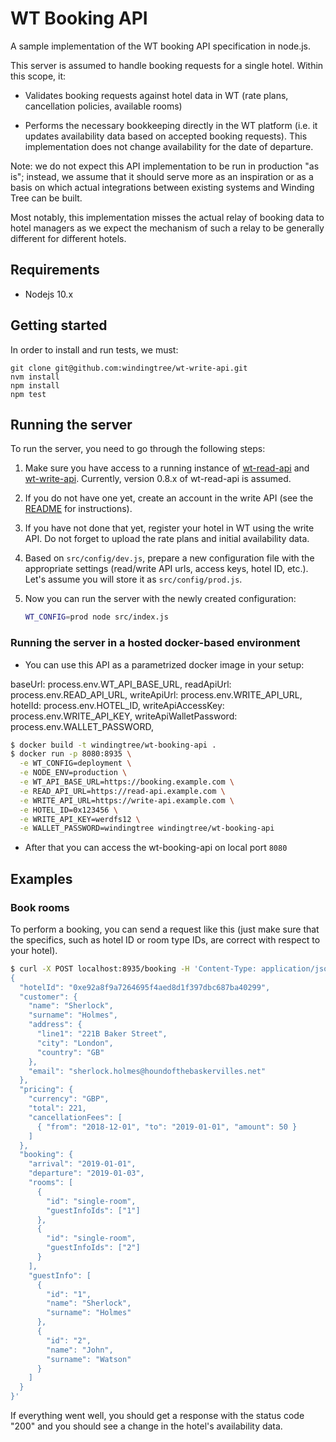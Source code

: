 # WT Booking API

A sample implementation of the WT booking API specification in node.js.

This server is assumed to handle booking requests for a single
hotel. Within this scope, it:

- Validates booking requests against hotel data in WT (rate plans,
  cancellation policies, available rooms)

- Performs the necessary bookkeeping directly in the WT platform
  (i.e. it updates availability data based on accepted booking
  requests). This implementation does not change availability
  for the date of departure.

Note: we do not expect this API implementation to be run in
production "as is"; instead, we assume that it should serve more
as an inspiration or as a basis on which actual integrations
between existing systems and Winding Tree can be built.

Most notably, this implementation misses the actual relay of
booking data to hotel managers as we expect the mechanism of
such a relay to be generally different for different hotels. 

## Requirements
- Nodejs 10.x

## Getting started
In order to install and run tests, we must:
```
git clone git@github.com:windingtree/wt-write-api.git
nvm install
npm install
npm test
```

## Running the server

To run the server, you need to go through the following steps:

1. Make sure you have access to a running instance of [wt-read-api](https://github.com/windingtree/wt-read-api) and
   [wt-write-api](https://github.com/windingtree/wt-write-api).
   Currently, version 0.8.x of wt-read-api is assumed.
2. If you do not have one yet, create an account in the write API
   (see the [README](https://github.com/windingtree/wt-write-api) for instructions).
3. If you have not done that yet, register your hotel in WT
   using the write API. Do not forget to upload the rate plans and
   initial availability data.
4. Based on `src/config/dev.js`, prepare a new configuration
   file with the appropriate settings (read/write
   API urls, access keys, hotel ID, etc.). Let's assume you will
   store it as `src/config/prod.js`.
5. Now you can run the server with the newly created
   configuration:

   ```sh
   WT_CONFIG=prod node src/index.js
   ```

### Running the server in a hosted docker-based environment

- You can use this API as a parametrized docker image in your setup:

baseUrl: process.env.WT_API_BASE_URL,
    readApiUrl: process.env.READ_API_URL,
    writeApiUrl: process.env.WRITE_API_URL,
    hotelId: process.env.HOTEL_ID,
    writeApiAccessKey: process.env.WRITE_API_KEY,
    writeApiWalletPassword: process.env.WALLET_PASSWORD,


```sh
$ docker build -t windingtree/wt-booking-api .
$ docker run -p 8080:8935 \
  -e WT_CONFIG=deployment \
  -e NODE_ENV=production \
  -e WT_API_BASE_URL=https://booking.example.com \
  -e READ_API_URL=https://read-api.example.com \
  -e WRITE_API_URL=https://write-api.example.com \
  -e HOTEL_ID=0x123456 \
  -e WRITE_API_KEY=werdfs12 \
  -e WALLET_PASSWORD=windingtree windingtree/wt-booking-api
```
- After that you can access the wt-booking-api on local port `8080`

## Examples

### Book rooms

To perform a booking, you can send a request like this (just
make sure that the specifics, such as hotel ID or room type IDs,
are correct with respect to your hotel).

```sh
$ curl -X POST localhost:8935/booking -H 'Content-Type: application/json' --data '
{
  "hotelId": "0xe92a8f9a7264695f4aed8d1f397dbc687ba40299",
  "customer": {
    "name": "Sherlock",
    "surname": "Holmes",
    "address": {
      "line1": "221B Baker Street",
      "city": "London",
      "country": "GB"
    },
    "email": "sherlock.holmes@houndofthebaskervilles.net"
  },
  "pricing": {
    "currency": "GBP",
    "total": 221,
    "cancellationFees": [
      { "from": "2018-12-01", "to": "2019-01-01", "amount": 50 }
    ]
  },
  "booking": {
    "arrival": "2019-01-01",
    "departure": "2019-01-03",
    "rooms": [
      {
        "id": "single-room",
        "guestInfoIds": ["1"]
      },
      {
        "id": "single-room",
        "guestInfoIds": ["2"]
      }
    ],
    "guestInfo": [
      {
        "id": "1",
        "name": "Sherlock",
        "surname": "Holmes"
      },
      {
        "id": "2",
        "name": "John",
        "surname": "Watson"
      }
    ]
  }
}'
```

If everything went well, you should get a response with the
status code "200" and you should see a change in the hotel's
availability data.
